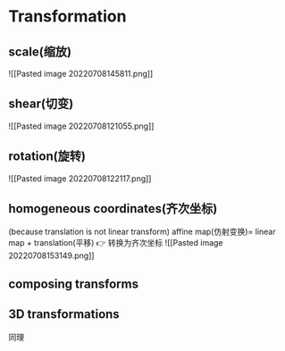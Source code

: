 # Transformation
## scale(缩放)
![[Pasted image 20220708145811.png]]
## shear(切变)
![[Pasted image 20220708121055.png]]
## rotation(旋转)
![[Pasted image 20220708122117.png]]
## homogeneous coordinates(齐次坐标)
(because translation is not linear transform)
affine map(仿射变换)= linear map + translation(平移) 👉 转换为齐次坐标
![[Pasted image 20220708153149.png]]
## composing transforms

## 3D  transformations
同理